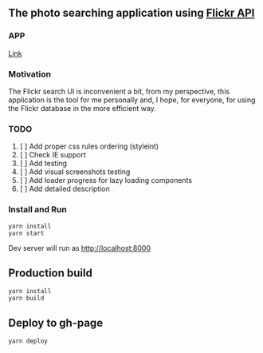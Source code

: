 ## The photo searching application using [Flickr API](https://www.flickr.com/services/api/)

### APP

[Link](https://aelyseev.github.io/flickr-search-ui/)

### Motivation

The Flickr search UI is inconvenient a bit, from my perspective, this application is the tool for me personally and, I hope, for everyone, for
using the Flickr database in the more efficient way. 

### TODO
1. [ ] Add proper css rules ordering (styleint)
1. [ ] Check IE support
1. [ ] Add testing
1. [ ] Add visual screenshots testing
1. [ ] Add loader progress for lazy loading components
1. [ ] Add detailed description

### Install and Run

```
yarn install
yarn start
```

Dev server will run as [http://localhost:8000](http://localhost:8000)

## Production build


```
yarn install
yarn build
```

## Deploy to gh-page


```
yarn deploy
```
